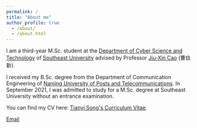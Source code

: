```yaml
---
permalink: /
title: "About me"
author_profile: true
  - /about/
  - /about.html
---
```


I am a third-year M.Sc. student at the [Department of Cyber Science and Technology](https://cyber.seu.edu.cn/) of [Southeast University](https://www.seu.edu.cn/) advised by Professor [Jiu-Xin Cao](https://cyber.seu.edu.cn/_s303/_t1536/cjx/list.psp) (曹玖新).


I received my B.Sc. degree from the Department of Communication Engineering of [Nanjing University of Posts and Telecommunications](https://www.njupt.edu.cn/). In September 2021, I was admitted to study for a M.Sc. degree at Southeast University without an entrance examination.

You can find my CV here: [Tianyi Song's Curriculum Vitae](../assets/Curriculum_Vitae.pdf).


[Email](mailto:220215382@seu.edu.cn) 




